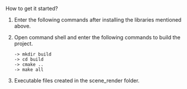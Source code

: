 How to get it started?

1. 	Enter the following commands after installing the libraries mentioned above.
2. 	Open command shell and enter the following commands to build the project.

		-> mkdir build
		-> cd build
		-> cmake ..
		-> make all

3. Executable files created in the scene_render folder. 

